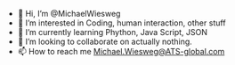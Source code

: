 - 👋 Hi, I’m @MichaelWiesweg
- 👀 I’m interested in Coding, human interaction, other stuff
- 🌱 I’m currently learning Phython, Java Script, JSON
- 💞️ I’m looking to collaborate on actually nothing.
- 📫 How to reach me Michael.Wiesweg@ATS-global.com

<!---
MichaelWiesweg/MichaelWiesweg is a ✨ special ✨ repository because its `README.md` (this file) appears on your GitHub profile.
You can click the Preview link to take a look at your changes.
--->

